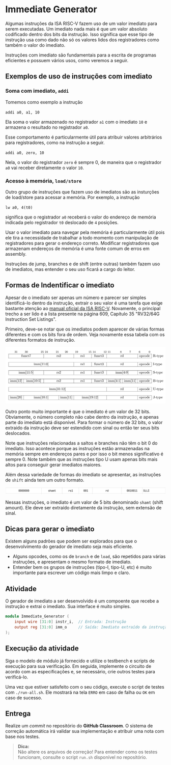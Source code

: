 # Immediate Generator

Algumas instruções da ISA RISC-V fazem uso de um valor imediato para serem executadas. Um imediato nada mais é que um valor absoluto codificado dentro dos bits da instrução. Isso significa que esse tipo de instrução usa como dado não só os valores lidos dos registradores como também o valor do imediato. 

Instruções com imediato são fundamentais para a escrita de programas eficientes e possuem vários usos, como veremos a seguir.

## Exemplos de uso de instruções com imediato

### Soma com imediato, `addi`

Tomemos como exemplo a instrução

`addi a0, a1, 10`

Ela soma o valor armazenado no registrador `a1` com o imediato `10` e armazena o resultado no registrador `a0`.

Esse comportamento é particularmente útil para atribuir valores arbitrários para registradores, como na instrução a seguir.

`addi a0, zero, 10`

Nela, o valor do registrador `zero` é sempre 0, de maneira que o registrador `a0` vai receber diretamente o valor `10`.

### Acesso à memória, `load/store`

Outro grupo de instruções que fazem uso de imediatos são as insturções de load/store para acessar a memória. Por exemplo, a instrução

`lw a0, 4(t0)`

significa que o registrador `a0` receberá o valor do endereço de memória indicada pelo registrador `t0` deslocado de `4` posições.

Usar o valor imediato para navegar pela memória é particularmente útil pois ele tira a necessidade de trabalhar a todo momento com manipulação de registradores para gerar o endereço correto. Modificar registradores que armazenam endereços de memória é uma fonte comum de erros em assembly.

Instruções de jump, branches e de shift (entre outras) também fazem uso de imediatos, mas entender o seu uso ficará a cargo do leitor.

## Formas de Indentificar o imediato

Apesar de o imediato ser apenas um número e parecer ser simples identificá-lo dentro da instrução, extrair o seu valor é uma tarefa que exige bastante atenção ao [manual oficial da ISA RISC-V](https://drive.google.com/file/d/1uviu1nH-tScFfgrovvFCrj7Omv8tFtkp/view). Novamente, o principal trecho a ser lido é a lista presente na página 609, Capítulo 35 "RV32/64G Instruction Set Listings".

Primeiro, deve-se notar que os imediatos podem aparecer de várias formas diferentes e com os bits fora de ordem. Veja novamente essa tabela com os diferentes formatos de instrução.

![riscv_instruction_types](riscv_instruction_types.png)

Outro ponto muito importante é que o imediato é um valor de 32 bits. Obviamente, o número completo não cabe dentro da instrução, e apenas parte do imediato está disponível. Para formar o número de 32 bits, o valor extraido da instrução deve ser estendido com sinal ou então ter seus bits deslocados.

Note que instruções relacionadas a saltos e branches não têm o bit 0 do imediato. Isso acontece porque as instruções estão armazenadas na memória sempre em endereços pares e por isso o bit menos significativo é sempre 0. Note também que as instruções tipo U usam apenas bits mais altos para conseguir gerar imediatos maiores.

Além dessa variedade de formas do imediato se apresentar, as instruções de `shift` ainda tem um outro formato.

![shift_immediate](shift_immediate.png)

Nessas instruções, o imediato é um valor de 5 bits denominado `shamt` (shift amount). Ele deve ser extraído diretamente da instrução, sem extensão de sinal.

## Dicas para gerar o imediato

Existem alguns padrões que podem ser explorados para que o desenvolvimento do gerador de imediato seja mais eficiente.

- Alguns opcodes, como os de `branch` e de `load`, são repetidos para várias instruções, e apresentam o mesmo formato de imediato.
- Entender bem os grupos de instruções (tipo-I, tipo-U, etc) é muito importante para escrever um código mais limpo e claro.

## Atividade

O gerador de imediato a ser desenvolvido é um compoente que recebe a instrução e extrai o imediato. Sua interface é muito simples.

```verilog
module Immediate_Generator (
    input wire [31:0] instr_i,  // Entrada: Instrução
    output reg [31:0] imm_o     // Saída: Imediato extraído da instrução
);
```

## Execução da atividade

Siga o modelo de módulo já fornecido e utilize o testbench e scripts de execução para sua verificação. Em seguida, implemente o circuito de acordo com as especificações e, se necessário, crie outros testes para verificá-lo.

Uma vez que estiver satisfeito com o seu código, execute o script de testes com `./run-all.sh`. Ele mostrará na tela `ERRO` em caso de falha ou `OK` em caso de sucesso.

## Entrega

Realize um *commit* no repositório do **GitHub Classroom**. O sistema de correção automática irá validar sua implementação e atribuir uma nota com base nos testes.

> **Dica:**  
Não altere os arquivos de correção! Para entender como os testes funcionam, consulte o script `run.sh` disponível no repositório.